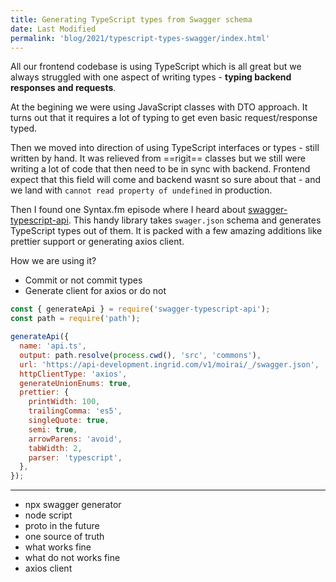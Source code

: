 ```yaml
---
title: Generating TypeScript types from Swagger schema
date: Last Modified
permalink: 'blog/2021/typescript-types-swagger/index.html'
---
```


All our frontend codebase is using TypeScript which is all great but we always struggled with one aspect of writing types - **typing backend responses and requests**. 

At the begining we were using JavaScript classes with DTO approach. It turns out that it requires a lot of typing to get even basic request/response typed.

Then we moved into direction of using TypeScript interfaces or types - still written by hand. It was relieved from ==rigit== classes but we still were writing a lot of code that then need to be in sync with backend. Frontend expect that this field will come and backend wasnt so sure about that - and we land with `cannot read property of undefined` in production.

Then I found one Syntax.fm episode where I heard about [swagger-typescript-api](https://github.com/acacode/swagger-typescript-api). This handy library takes `swager.json` schema and generates TypeScript types out of them. It is packed with a few amazing additions like prettier support or generating axios client.

How we are using it?
* Commit or not commit types
* Generate client for axios or do not

```js
const { generateApi } = require('swagger-typescript-api');
const path = require('path');

generateApi({
  name: 'api.ts',
  output: path.resolve(process.cwd(), 'src', 'commons'),
  url: 'https://api-development.ingrid.com/v1/moirai/_/swagger.json',
  httpClientType: 'axios',
  generateUnionEnums: true,
  prettier: {
    printWidth: 100,
    trailingComma: 'es5',
    singleQuote: true,
    semi: true,
    arrowParens: 'avoid',
    tabWidth: 2,
    parser: 'typescript',
  },
});
```

---
* npx swagger generator
* node script
* proto in the future
* one source of truth
* what works fine
* what do not works fine
* axios client